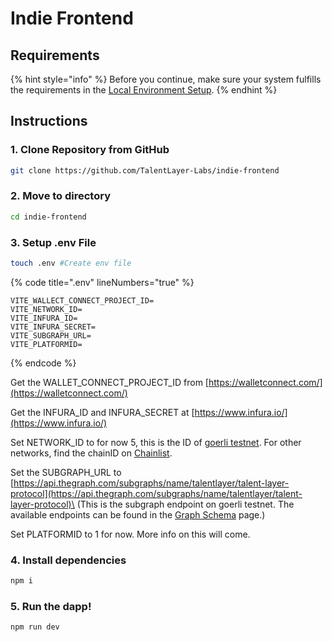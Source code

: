 # Indie Frontend

## Requirements

{% hint style="info" %}
Before you continue, make sure your system fulfills the requirements in the [Local Environment Setup](https://app.gitbook.com/o/uoAYI2Mv1g6UqAhiHLVU/s/LxwTmt3MOuMIlBTH8NKY/\~/changes/ea66kIRjVFnvwwnI8she/guides/local-environment-setup).
{% endhint %}

## Instructions

### 1. Clone Repository from GitHub

```bash
git clone https://github.com/TalentLayer-Labs/indie-frontend
```

### 2. Move to directory

```bash
cd indie-frontend
```

### 3. Setup .env File

```bash
touch .env #Create env file
```

{% code title=".env" lineNumbers="true" %}
```
VITE_WALLECT_CONNECT_PROJECT_ID=
VITE_NETWORK_ID=
VITE_INFURA_ID=
VITE_INFURA_SECRET=
VITE_SUBGRAPH_URL=
VITE_PLATFORMID=
```
{% endcode %}

Get the WALLET\_CONNECT\_PROJECT\_ID from  [https://walletconnect.com/](https://walletconnect.com/)

Get the INFURA\_ID and INFURA\_SECRET at [https://www.infura.io/](https://www.infura.io/)

Set NETWORK\_ID to for now 5, this is the ID of [goerli testnet](https://goerli.net/). For other networks, find the chainID on [Chainlist](https://chainlist.org/).&#x20;

Set the SUBGRAPH\_URL to [https://api.thegraph.com/subgraphs/name/talentlayer/talent-layer-protocol](https://api.thegraph.com/subgraphs/name/talentlayer/talent-layer-protocol)\
(This is the subgraph endpoint on goerli testnet. The available endpoints can be found in the [Graph Schema](../talentlayer-id-subgraph/graph-schema.md) page.)

Set PLATFORMID to 1 for now. More info on this will come.

### 4. Install dependencies

```bash
npm i
```

### 5. Run the dapp!

```bash
npm run dev
```
